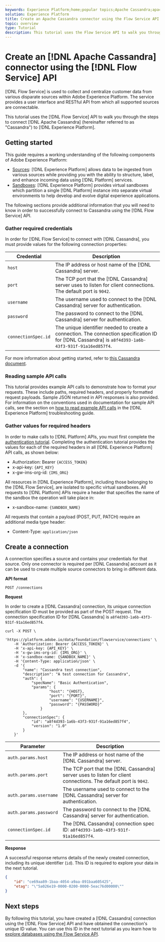 ```yaml
---
keywords: Experience Platform;home;popular topics;Apache Cassandra;apache cassandra;Cassandra;cassandra
solution: Experience Platform
title: Create an Apache Cassandra connector using the Flow Service API
topic: overview
type: Tutorial
description: This tutorial uses the Flow Service API to walk you through the steps to connect Apache Cassandra (hereinafter referred to as "Cassandra") to Experience Platform.
---
```


# Create an [!DNL Apache Cassandra] connector using the [!DNL Flow Service] API

[!DNL Flow Service] is used to collect and centralize customer data from various disparate sources within Adobe Experience Platform. The service provides a user interface and RESTful API from which all supported sources are connectable.

This tutorial uses the [!DNL Flow Service] API to walk you through the steps to connect [!DNL Apache Cassandra] (hereinafter referred to as "Cassandra") to [!DNL Experience Platform].

## Getting started

This guide requires a working understanding of the following components of Adobe Experience Platform:

*   [Sources](../../../../home.md): [!DNL Experience Platform] allows data to be ingested from various sources while providing you with the ability to structure, label, and enhance incoming data using [!DNL Platform] services.
*   [Sandboxes](../../../../../sandboxes/home.md): [!DNL Experience Platform] provides virtual sandboxes which partition a single [!DNL Platform] instance into separate virtual environments to help develop and evolve digital experience applications.

The following sections provide additional information that you will need to know in order to successfully connect to Cassandra using the [!DNL Flow Service] API.

### Gather required credentials

In order for [!DNL Flow Service] to connect with [!DNL Cassandra], you must provide values for the following connection properties:

| Credential | Description |
| ---------- | ----------- |
| `host` | The IP address or host name of the [!DNL Cassandra] server. |
| `port` | The TCP port that the [!DNL Cassandra] server uses to listen for client connections. The default port is `9042`. |
| `username` | The username used to connect to the [!DNL Cassandra] server for authentication. |
| `password` | The password to connect to the [!DNL Cassandra] server for authentication. |
| `connectionSpec.id` | The unique identifier needed to create a connection. The connection specification ID for [!DNL Cassandra] is `a8f4d393-1a6b-43f3-931f-91a16ed857f4`. |

For more information about getting started, refer to [this Cassandra document](https://cassandra.apache.org/doc/latest/operating/security.html#authentication).

### Reading sample API calls

This tutorial provides example API calls to demonstrate how to format your requests. These include paths, required headers, and properly formatted request payloads. Sample JSON returned in API responses is also provided. For information on the conventions used in documentation for sample API calls, see the section on [how to read example API calls](../../../../../landing/troubleshooting.md#how-do-i-format-an-api-request) in the [!DNL Experience Platform] troubleshooting guide.

### Gather values for required headers

In order to make calls to [!DNL Platform] APIs, you must first complete the [authentication tutorial](https://www.adobe.com/go/platform-api-authentication-en). Completing the authentication tutorial provides the values for each of the required headers in all [!DNL Experience Platform] API calls, as shown below:

*   Authorization: Bearer `{ACCESS_TOKEN}`
*   x-api-key: `{API_KEY}`
*   x-gw-ims-org-id: `{IMS_ORG}`

All resources in [!DNL Experience Platform], including those belonging to the [!DNL Flow Service], are isolated to specific virtual sandboxes. All requests to [!DNL Platform] APIs require a header that specifies the name of the sandbox the operation will take place in:

*   x-sandbox-name: `{SANDBOX_NAME}`

All requests that contain a payload (POST, PUT, PATCH) require an additional media type header:

*   Content-Type: `application/json`

## Create a connection

A connection specifies a source and contains your credentials for that source. Only one connector is required per [!DNL Cassandra] account as it can be used to create multiple source connectors to bring in different data.

**API format**

```http
POST /connections
```

**Request**

In order to create a [!DNL Cassandra] connection, its unique connection specification ID must be provided as part of the POST request. The connection specification ID for [!DNL Cassandra] is `a8f4d393-1a6b-43f3-931f-91a16ed857f4`.

```shell
curl -X POST \
    'https://platform.adobe.io/data/foundation/flowservice/connections' \
    -H 'Authorization: Bearer {ACCESS_TOKEN}' \
    -H 'x-api-key: {API_KEY}' \
    -H 'x-gw-ims-org-id: {IMS_ORG}' \
    -H 'x-sandbox-name: {SANDBOX_NAME}' \
    -H 'Content-Type: application/json' \
    -d '{
        "name": "Cassandra test connection",
        "description": "A test connection for Cassandra",
        "auth": {
            "specName": "Basic Authentication",
            "params": {
                    "host": "{HOST},
                    "port": "{PORT}",
                    "username": "{USERNAME}",
                    "password": "{PASSWORD}"
                }
        },
        "connectionSpec": {
            "id": "a8f4d393-1a6b-43f3-931f-91a16ed857f4",
            "version": "1.0"
        }
    }'
```

| Parameter | Description |
| --------- | ----------- |
| `auth.params.host` | The IP address or host name of the [!DNL Cassandra] server. |
| `auth.params.port` | The TCP port that the [!DNL Cassandra] server uses to listen for client connections. The default port is `9042`. |
| `auth.params.username` | The username used to connect to the [!DNL Cassandra] server for authentication. |
| `auth.params.password` | The password to connect to the [!DNL Cassandra] server for authentication. |
| `connectionSpec.id` | The [!DNL Cassandra] connection spec ID: `a8f4d393-1a6b-43f3-931f-91a16ed857f4`. |

**Response**

A successful response returns details of the newly created connection, including its unique identifier (`id`). This ID is required to explore your data in the next tutorial.

```json
{
    "id": "ce69aa89-1baa-4054-a9aa-891baa605425",
    "etag": "\"5a026e19-0000-0200-0000-5eac76d00000\""
}
```

## Next steps

By following this tutorial, you have created a [!DNL Cassandra] connection using the [!DNL Flow Service] API and have obtained the connection's unique ID value. You can use this ID in the next tutorial as you learn how to [explore databases using the Flow Service API](../../explore/database-nosql.md).
